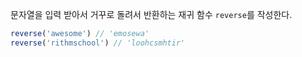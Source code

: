 문자열을 입력 받아서 거꾸로 돌려서 반환하는 재귀 함수 `reverse`를 작성한다.

```js
reverse('awesome') // 'emosewa'
reverse('rithmschool') // 'loohcsmhtir'
```